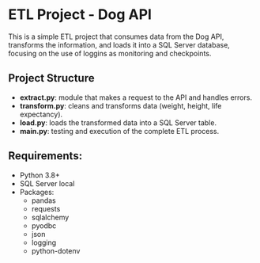 # ETL Project - Dog API 

This is a simple ETL project that consumes data from the Dog API, transforms the information, and loads it into a SQL Server database, focusing on the use of loggins as monitoring and checkpoints.

## Project Structure

- **extract.py**: module that makes a request to the API and handles errors.
- **transform.py**: cleans and transforms data (weight, height, life expectancy).
- **load.py**: loads the transformed data into a SQL Server table.
- **main.py**: testing and execution of the complete ETL process.

  
## Requirements:
- Python 3.8+
- SQL Server local
- Packages:
  - pandas
  - requests
  - sqlalchemy
  - pyodbc
  - json
  - logging
  - python-dotenv
